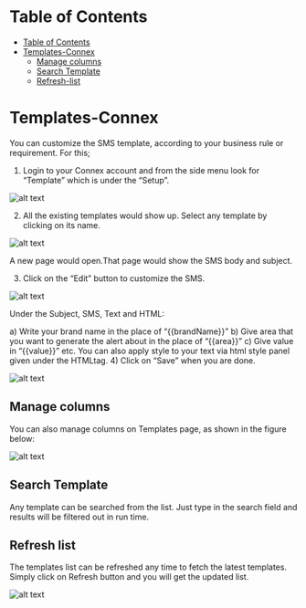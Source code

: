 # Table of Contents
* [Table of Contents](#table-of-contents)
* [Templates-Connex](#templates-connex)
  * [Manage columns](#manage-columns)
  * [Search Template](#search-template)
  * [Refresh-list](#refresh-list)



# Templates-Connex

You can customize the SMS template, according to your business rule or requirement. For this;

1)	Login to your Connex account and from the side menu look for “Template” which is under the “Setup”.

![alt text][temp-1] 
 
2)	All the existing templates would show up. Select any template by clicking on its name.  

![alt text][temp-2]

A new page would open.That page would show the SMS body and subject.

3)	Click on the “Edit” button to customize the SMS.

![alt text][temp-3]
 
Under the Subject, SMS, Text and HTML:

a)	Write your brand name in the place of “{{brandName}}”
b)	Give area that you want to generate the alert about in the place of “{{area}}”
c)	Give value in “{{value}}” etc.
You can also apply style to your text via html style panel given under the HTMLtag.
4)	Click on “Save” when you are done.
 
![alt text][temp-4]

## Manage columns

You can also manage columns on Templates page, as shown in the figure below:

![alt text][temp-5]

## Search Template

Any template can be searched from the list. Just type in the search field and results will be filtered out in run time.

## Refresh list

The templates list can be refreshed any time to fetch the latest templates. Simply click on Refresh button and you will get the updated list.

![alt text][temp-6]
 
[temp-1]: https://raw.githubusercontent.com/digipigeon/connexcs-user-docs/master/img/temp-1.png "Temp-1"
[temp-2]: https://raw.githubusercontent.com/digipigeon/connexcs-user-docs/master/img/temp-2.png "Temp-2"
[temp-3]: https://raw.githubusercontent.com/digipigeon/connexcs-user-docs/master/img/temp-3.png "Temp-3"
[temp-4]: https://raw.githubusercontent.com/digipigeon/connexcs-user-docs/master/img/temp-4.png "Temp-4"
[temp-5]: https://raw.githubusercontent.com/digipigeon/connexcs-user-docs/master/img/temp-5.png "Temp-5"
[temp-6]: https://raw.githubusercontent.com/digipigeon/connexcs-user-docs/master/img/temp-6.png "Temp-6"
